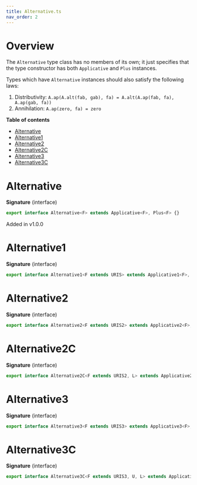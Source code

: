 ```yaml
---
title: Alternative.ts
nav_order: 2
---
```


# Overview

The `Alternative` type class has no members of its own; it just specifies that the type constructor has both
`Applicative` and `Plus` instances.

Types which have `Alternative` instances should also satisfy the following laws:

1. Distributivity: `A.ap(A.alt(fab, gab), fa) = A.alt(A.ap(fab, fa), A.ap(gab, fa))`
2. Annihilation: `A.ap(zero, fa) = zero`

<!-- START doctoc generated TOC please keep comment here to allow auto update -->
<!-- DON'T EDIT THIS SECTION, INSTEAD RE-RUN doctoc TO UPDATE -->
**Table of contents**

- [Alternative](#alternative)
- [Alternative1](#alternative1)
- [Alternative2](#alternative2)
- [Alternative2C](#alternative2c)
- [Alternative3](#alternative3)
- [Alternative3C](#alternative3c)

<!-- END doctoc generated TOC please keep comment here to allow auto update -->

# Alternative

**Signature** (interface)

```ts
export interface Alternative<F> extends Applicative<F>, Plus<F> {}
```

Added in v1.0.0

# Alternative1

**Signature** (interface)

```ts
export interface Alternative1<F extends URIS> extends Applicative1<F>, Plus1<F> {}
```

# Alternative2

**Signature** (interface)

```ts
export interface Alternative2<F extends URIS2> extends Applicative2<F>, Plus2<F> {}
```

# Alternative2C

**Signature** (interface)

```ts
export interface Alternative2C<F extends URIS2, L> extends Applicative2C<F, L>, Plus2C<F, L> {}
```

# Alternative3

**Signature** (interface)

```ts
export interface Alternative3<F extends URIS3> extends Applicative3<F>, Plus3<F> {}
```

# Alternative3C

**Signature** (interface)

```ts
export interface Alternative3C<F extends URIS3, U, L> extends Applicative3C<F, U, L>, Plus3C<F, U, L> {}
```
